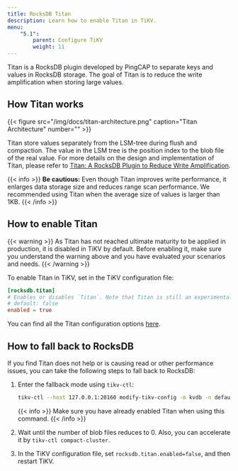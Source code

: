 ```yaml
---
title: RocksDB Titan
description: Learn how to enable Titan in TiKV.
menu:
    "5.1":
        parent: Configure TiKV
        weight: 11
---
```


Titan is a RocksDB plugin developed by PingCAP to separate keys and values in RocksDB storage. The goal of Titan is to reduce the write amplification when storing large values.

## How Titan works

{{< figure
    src="/img/docs/titan-architecture.png"
    caption="Titan Architecture"
    number="" >}}

Titan store values separately from the LSM-tree during flush and compaction. The value in the LSM tree is the position index to the blob file of the real value. For more details on the design and implementation of Titan, please refer to [Titan: A RocksDB Plugin to Reduce Write Amplification](https://pingcap.com/blog/titan-storage-engine-design-and-implementation/).

{{< info >}}
**Be cautious:** Even though Titan improves write performance, it enlarges data storage size and reduces range scan performance. We recommended using Titan when the average size of values is larger than 1KB.
{{< /info >}}

## How to enable Titan

{{< warning >}}
As Titan has not reached ultimate maturity to be applied in production, it is disabled in TiKV by default. Before enabling it, make sure you understand the warning above and you have evaluated your scenarios and needs.
{{< /warning >}}

To enable Titan in TiKV, set in the TiKV configuration file:

```toml
[rocksdb.titan]
# Enables or disables `Titan`. Note that Titan is still an experimental feature.
# default: false
enabled = true
```

You can find all the Titan configuration options [here](../tikv-configuration-file/#rocksdbtitan).

## How to fall back to RocksDB

If you find Titan does not help or is causing read or other performance issues, you can take the following steps to fall back to RocksDB:

1. Enter the fallback mode using `tikv-ctl`:

   ```bash
   tikv-ctl --host 127.0.0.1:20160 modify-tikv-config -m kvdb -n default.blob_run_mode -v "kFallback"
   ```

    {{< info >}}
Make sure you have already enabled Titan when using this command.
    {{< /info >}}

2. Wait until the number of blob files reduces to 0. Also, you can accelerate it by `tikv-ctl compact-cluster`.

3. In the TiKV configuration file, set `rocksdb.titan.enabled=false`, and then restart TiKV.
